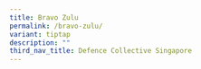 ```yaml
---
title: Bravo Zulu
permalink: /bravo-zulu/
variant: tiptap
description: ""
third_nav_title: Defence Collective Singapore
---
```

